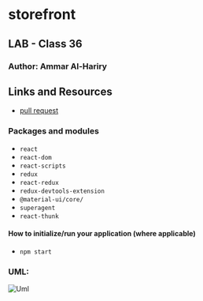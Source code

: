 # storefront


## LAB - Class 36

### Author: Ammar Al-Hariry

## Links and Resources

- [pull request](https://github.com/401-advanced-javascript-ammar-hariry/storefront/pull/3)


### Packages and modules
- ``react``
- ``react-dom``
- ``react-scripts``
- ``redux``
- ``react-redux``
- ``redux-devtools-extension``
- ``@material-ui/core/``
- ``superagent``
- ``react-thunk``




#### How to initialize/run your application (where applicable)
- ``npm start``





### UML:
![Uml ](https://i.ibb.co/JzXrwQC/store.png)


